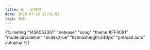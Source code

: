 ```yaml
---
title: 星 --赵焕然
date: 2020-07-10 12:51:03
tags: 音乐
---
```


{% meting "1456052361" "netease" "song" "theme:#FF4081" "mode:circulation" "mutex:true" "listmaxheight:340px" "preload:auto"  autoplay %}